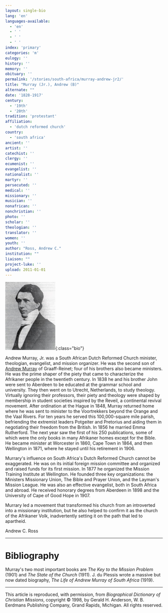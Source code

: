 ```yaml
---
layout: single-bio
lang: 'en'
languages-available:
  - 'en'
  - ' '
  - ' '
  - ' '
index: 'primary'
categories: 'm'
eulogy: ''
history: ''
memory: ''
obituary: ''
permalink: '/stories/south-africa/murray-andrew-jr2/'
title: "Murray (Jr.), Andrew (B)"
alternate: ""
date: '1828-1917'
century:
  - '19th'
  - '20th'
tradition: 'protestant'
affiliation:
  - 'dutch reformed church'
country:
  - 'south africa'
ancient: ''
artist: ''
catechist: ''
clergy: ''
ecumenist: ''
evangelist: ''
nationalist: ''
martyr: ''
persecuted: ''
medical: ''
missionary: ''
musician: ''
nonafrican: ''
nonchristian: ''
photo: ''
scholar: ''
theologian: ''
translator: ''
women: ''
youth: ''
author: "Ross, Andrew C."
institution: ""
liaison: ""
project-luke: ''
upload: 2011-01-01
---
```


![image](/images/bio-pics/southafrica/murray-andrew-jr2/murray_andrewjr.jpg){:class="bio"}

Andrew Murray, Jr. was a South African Dutch
Reformed Church minister, theologian, evangelist, and mission
organizer. He was the second son of [Andrew
Murray](murray_andrew_sr.html) of Graaff-Reinet; four of his brothers also became
ministers. He was the prime shaper of the piety that came
to characterize the Afrikaner people in the twentieth century.
In 1838 he and his brother John were sent to Aberdeen to be
educated at the grammar school and university. They then went
on to Utrecht, Netherlands, to study theology. Virtually ignoring
their professors, their piety and theology were shaped by
membership in student societies inspired by the Reveil, a
continental revival movement. After ordination at the Hague
in 1848, Murray returned home where he was sent to minister
to the Voortrekkers beyond the Orange and the Vaal Rivers.
For ten years he served this 100,000-square mile parish, befriending
the extremist leaders Potgeiter and Pretorius and aiding them
in negotiating their freedom from the British. In 1856 he
married Emma Rutherford. The next year saw the first of his
250 publications, some of which were the only books in many
Afrikaner homes except for the Bible. He became minister at
Worcester in 1860, Cape Town in 1864, and then Wellington
in 1871, where he stayed until his retirement in 1906.

Murrary's influence on South Africa's Dutch Reformed Church cannot be exaggerated. He was on its initial foreign mission committee and organized and raised funds for its first mission. In 1877 he organized the Mission Training Institute at Wellington. He founded three key organizations: the Ministers Missionary Union, The Bible and Prayer Union, and the Layman's Mission League. He was also an effective evangelist, both in South Africa and abroad. He received honorary degrees from Aberdeen in 1898 and the University of Cape of Good Hope in 1907.

Murrary led a movement that transformed his church from an introverted into a missionary institution, but he also helped to confirm it as the church of the Afrikaner Volk, inadvertently setting it on the path that led to apartheid.

Andrew C. Ross

---

# Bibliography

Murray's two most important books are *The Key to the Mission Problem* (1901) and *The State of the Church* (1911). J. du Plessis wrote a massive but now dated biography, *The Life of Andrew Murray of South Africa* (1919).

---

This article is reproduced, with permission, from *Biographical Dictionary of Christian Missions*, copyright © 1998, by Gerald H. Anderson, W. B. Eerdmans Publishing Company, Grand Rapids, Michigan. All rights reserved.